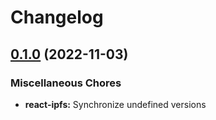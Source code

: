 # Changelog

## [0.1.0](https://github.com/dxos/dxos/compare/react-ipfs-v0.0.1...react-ipfs-v0.1.0) (2022-11-03)


### Miscellaneous Chores

* **react-ipfs:** Synchronize undefined versions
